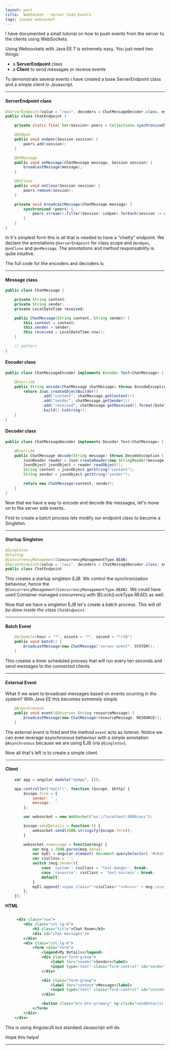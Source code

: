 ```yaml
---
layout: post
title:  WebSocket - Server Side Events
tags: javaee websocket
---
```


I have documented a small tutorial on how to push events from the server to the clients using WebSockets.

Using Websockets with Java EE 7 is extremely easy. You just need two things:
* a **ServerEndpoint** class
* a **Client** to send messages or receive events

To demonstrate several events i have created a base ServerEndpoint class and a simple client in Javascript.

***

#### ServerEndpoint class

```java
@ServerEndpoint(value = "/wss", decoders = ChatMessageDecoder.class, encoders = ChatMessageEncoder.class)
public class ChatEndpoint {

    private static final Set<Session> peers = Collections.synchronizedSet(new HashSet<>());

    @OnOpen
    public void onOpen(Session session) {
        peers.add(session);
    }

    @OnMessage
    public void onMessage(ChatMessage message, Session session) {
        broadcastMessage(message);
    }

    @OnClose
    public void onClose(Session session) {
        peers.remove(session);
    }

    private void broadcastMessage(ChatMessage message) {
        synchronized (peers) {
            peers.stream().filter(Session::isOpen).forEach(session -> wrappedMessage(session, message));
        }
    }
}
```
In it's simplest form this is all that is needed to have a "chatty" endpoint.
We declare the annotations `@ServerEndpoint` for class scope and `@onOpen`, `@onClose` and `@onMessage`. The annotations and method responsability is quite intuitive.

The full code for the encoders and decoders is:

***

#### Message class

```java
public class ChatMessage {

    private String content;
    private String sender;
    private LocalDateTime received;

    public ChatMessage(String content, String sender) {
        this.content = content;
        this.sender = sender;
        this.received = LocalDateTime.now();
    }

    // getters
}
```


#### Encoder class

```java
public class ChatMessageEncoder implements Encoder.Text<ChatMessage> {

    @Override
    public String encode(ChatMessage chatMessage) throws EncodeException {
        return Json.createObjectBuilder()
                .add("content", chatMessage.getContent())
                .add("sender", chatMessage.getSender())
                .add("received", chatMessage.getReceived().format(DateTimeFormatter.ofPattern("dd-MM-yyyy kk:mm:ss")))
                .build().toString();
    }
}
```


#### Decoder class

```java
public class ChatMessageDecoder implements Decoder.Text<ChatMessage> {

    @Override
    public ChatMessage decode(String message) throws DecodeException {
        JsonReader reader = Json.createReader(new StringReader(message));
        JsonObject jsonObject = reader.readObject();
        String content = jsonObject.getString("content");
        String sender = jsonObject.getString("sender");

        return new ChatMessage(content, sender);
    }
}
```


Now that we have a way to encode and decode the messages, let's move  on to the server side events..

First to create a batch process lets modify our endpoint class to become a Singleton.

***

#### Startup Singleton

```java
@Singleton
@Startup
@ConcurrencyManagement(ConcurrencyManagementType.BEAN)
@ServerEndpoint(value = "/wss", decoders = ChatMessageDecoder.class, encoders = ChatMessageEncoder.class)
public class ChatEndpoint
```

This creates a startup singleton EJB. We control the synchronization behaviour, hence the  `@ConcurrencyManagement(ConcurrencyManagementType.BEAN)`.
We could have used Container managed concurrency with @Lock(LockType.READ) as well.

Now that we have a singleton EJB let's create a batch process. *This will all be done inside the class `ChatEndpoint`.*

***

#### Batch Event

```java
    @Schedule(hour = "*", minute = "*", second = "*/10")
    public void batch() {
        broadcastMessage(new ChatMessage("server event", SYSTEM));
    }
```

This creates a timer scheduled process that will run every ten seconds and send messages to the connected clients.

***

#### External Event

What if we want to broadcast messages based on events ocurring in the system? With Java EE this becomes extremely simple.

```java
    @Asynchronous
    public void event(@Observes String resourceMessage) {
        broadcastMessage(new ChatMessage(resourceMessage, RESOURCE));
    }
```

The external event is fired and the method `event` acts as listener. 
Notice we can even leverage asynchronous behaviour with a simple annotation `@Asynchronous`  because we are using EJB (via `@Singleton`).

Now all that's left is to create a simple client.

***

#### Client

```javascript
    var app = angular.module("myApp", []);

    app.controller("myCtrl", function ($scope, $http) {
        $scope.form = {
            sender: '',
            message: ''
        };

        var websocket = new WebSocket("ws://localhost:8080/wss");

        $scope.sendDetails = function () {
            websocket.send(JSON.stringify($scope.form));
        }

        websocket.onmessage = function(msg) {
            var msg = JSON.parse(msg.data);
            var myEl = angular.element( document.querySelector( '#chat-messages' ) );
            var cssClass = '';
            switch (msg.sender){
                case 'system': cssClass = 'text-danger'; break;
                case 'resource': cssClass = 'text-success'; break;
                default:
            }
            myEl.append('<span class="'+cssClass+'"><b><i>' + msg.received + '</i>' + '  ' + msg.sender + '</b>: ' + msg.content + '<br/></span>');
        };
    });
```


**HTML**

```xml

     <div class="row">
        <div class="col-lg-6">
            <h3 class="title">Chat Room</h3>
            <div id="chat-messages"/>
        </div>
        <div class="col-lg-6">
            <form role="form">
                <legend>My Details</legend>
                <div class="form-group">
                    <label for="sender">Sender</label>
                    <input type="text" class="form-control" id="sender" ng-model="form.sender" placeholder="Name...">
                </div>

                <div class="form-group">
                    <label for="content">Message</label>
                    <input type="text" class="form-control" id="content" ng-model="form.content" placeholder="Message...">
                </div>

                <button class="btn btn-primary" ng-click="sendDetails()">Submit</button>
            </form>
        </div>
    </div>
```

This is using AngularJS but standard Javascript will do.

Hope this helps!

****


